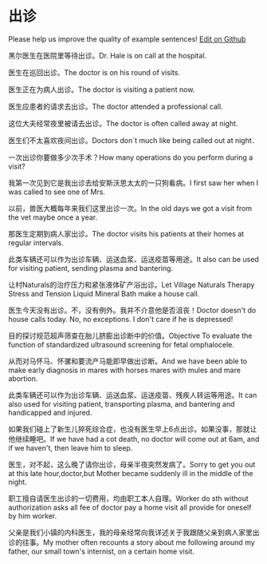 # 出诊

Please help us improve the quality of example sentences! [Edit on Github](https://github.com/jiyushe/jiyu-example-sentence-source/blob/main/chinese/chuzhen.md)

<p><span class="chinese">黑尔医生在医院里等待出诊。</span><span class="english">Dr. Hale is on call at the hospital.</span></p>

<p><span class="chinese">医生在巡回出诊。</span><span class="english">The doctor is on his round of visits.</span></p>

<p><span class="chinese">医生正在为病人出诊。</span><span class="english">The doctor is visiting a patient now.</span></p>

<p><span class="chinese">医生应患者的请求去出诊。</span><span class="english">The doctor attended a professional call.</span></p>

<p><span class="chinese">这位大夫经常夜里被请去出诊。</span><span class="english">The doctor is often called away at night.</span></p>

<p><span class="chinese">医生们不太喜欢夜间出诊。</span><span class="english">Doctors don´t much like being called out at night．</span></p>

<p><span class="chinese">一次出诊你要做多少次手术？</span><span class="english">How many operations do you perform during a visit?</span></p>

<p><span class="chinese">我第一次见到它是我出诊去给安斯沃思太太的一只狗看病。</span><span class="english">I first saw her when I was called to see one of Mrs.</span></p>

<p><span class="chinese">以前，兽医大概每年来我们这里出诊一次。</span><span class="english">In the old days we got a visit from the vet maybe once a year.</span></p>

<p><span class="chinese">那医生定期到病人家出诊。</span><span class="english">The doctor visits his patients at their homes at regular intervals.</span></p>

<p><span class="chinese">此类车辆还可以作为出诊车辆、运送血浆、运送疫苗等用途。</span><span class="english">It also can be used for visiting patient, sending plasma and bantering.</span></p>

<p><span class="chinese">让村Naturals的治疗压力和紧张液体矿产浴出诊。</span><span class="english">Let Village Naturals Therapy Stress and Tension Liquid Mineral Bath make a house call.</span></p>

<p><span class="chinese">医生今天没有出诊。不，没有例外。我并不介意他是否沮丧！</span><span class="english">Doctor doesn't do house calls today. No, no exceptions. I don't care if he is depressed!</span></p>

<p><span class="chinese">目的探讨规范超声筛查在胎儿脐膨出诊断中的价值。</span><span class="english">Objective To evaluate the function of standardized ultrasound screening for fetal omphalocele.</span></p>

<p><span class="chinese">从而对马怀马、怀骡和要流产马能即早做出诊断。</span><span class="english">And we have been able to make early diagnosis in mares with horses mares with mules and mare abortion.</span></p>

<p><span class="chinese">此类车辆还可以作为出诊车辆、运送血浆、运送疫苗、残疾人转运等用途。</span><span class="english">It can also used for visiting patient, transporting plasma, and bantering and handicapped and injured.</span></p>

<p><span class="chinese">如果我们碰上了新生儿猝死综合症，也没有医生早上6点出诊。如果没事，那就让他继续睡吧。</span><span class="english">If we have had a cot death, no doctor will come out at 6am, and if we haven't, then leave him to sleep.</span></p>

<p><span class="chinese">医生，对不起，这么晚了请你出诊，母亲半夜突然发病了。</span><span class="english">Sorry to get you out at this late hour,doctor,but Mother became suddenly ill in the middle of the night.</span></p>

<p><span class="chinese">职工擅自请医生出诊的一切费用，均由职工本人自理。</span><span class="english">Worker do sth without authorization asks all fee of doctor pay a home visit all provide for oneself by him worker.</span></p>

<p><span class="chinese">父亲是我们小镇的内科医生，我的母亲经常向我详述关于我跟随父亲到病人家里出诊的往事。</span><span class="english">My mother often recounts a story about me following around my father, our small town's internist, on a certain home visit.</span></p>


